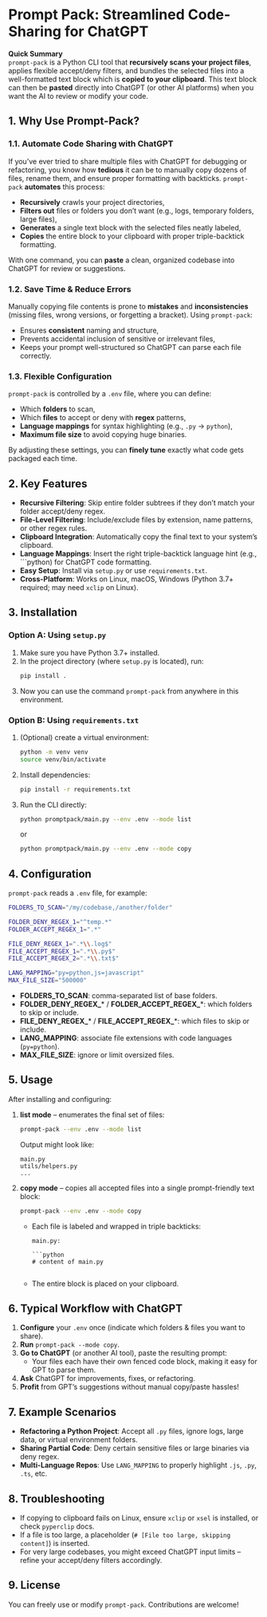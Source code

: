 # Prompt Pack: Streamlined Code-Sharing for ChatGPT

**Quick Summary**  
`prompt-pack` is a Python CLI tool that **recursively scans your project files**, applies flexible accept/deny filters, and bundles the selected files into a well-formatted text block which is **copied to your clipboard**. This text block can then be **pasted** directly into ChatGPT (or other AI platforms) when you want the AI to review or modify your code.

## 1. Why Use Prompt-Pack?

### 1.1. Automate Code Sharing with ChatGPT
If you’ve ever tried to share multiple files with ChatGPT for debugging or refactoring, you know how **tedious** it can be to manually copy dozens of files, rename them, and ensure proper formatting with backticks. `prompt-pack` **automates** this process:

- **Recursively** crawls your project directories,
- **Filters out** files or folders you don’t want (e.g., logs, temporary folders, large files),
- **Generates** a single text block with the selected files neatly labeled,
- **Copies** the entire block to your clipboard with proper triple-backtick formatting.

With one command, you can **paste** a clean, organized codebase into ChatGPT for review or suggestions.

### 1.2. Save Time & Reduce Errors
Manually copying file contents is prone to **mistakes** and **inconsistencies** (missing files, wrong versions, or forgetting a bracket). Using `prompt-pack`:

- Ensures **consistent** naming and structure,
- Prevents accidental inclusion of sensitive or irrelevant files,
- Keeps your prompt well-structured so ChatGPT can parse each file correctly.

### 1.3. Flexible Configuration
`prompt-pack` is controlled by a `.env` file, where you can define:
- Which **folders** to scan,
- Which **files** to accept or deny with **regex** patterns,
- **Language mappings** for syntax highlighting (e.g., `.py` → `python`),
- **Maximum file size** to avoid copying huge binaries.

By adjusting these settings, you can **finely tune** exactly what code gets packaged each time.

## 2. Key Features

- **Recursive Filtering**: Skip entire folder subtrees if they don’t match your folder accept/deny regex.  
- **File-Level Filtering**: Include/exclude files by extension, name patterns, or other regex rules.  
- **Clipboard Integration**: Automatically copy the final text to your system’s clipboard.  
- **Language Mappings**: Insert the right triple-backtick language hint (e.g., ```python) for ChatGPT code formatting.  
- **Easy Setup**: Install via `setup.py` or use `requirements.txt`.  
- **Cross-Platform**: Works on Linux, macOS, Windows (Python 3.7+ required; may need `xclip` on Linux).

## 3. Installation

### Option A: Using `setup.py`

1. Make sure you have Python 3.7+ installed.  
2. In the project directory (where `setup.py` is located), run:
   ```bash
   pip install .
   ```
3. Now you can use the command `prompt-pack` from anywhere in this environment.

### Option B: Using `requirements.txt`

1. (Optional) create a virtual environment:
   ```bash
   python -m venv venv
   source venv/bin/activate
   ```
2. Install dependencies:
   ```bash
   pip install -r requirements.txt
   ```
3. Run the CLI directly:
   ```bash
   python promptpack/main.py --env .env --mode list
   ```
   or
   ```bash
   python promptpack/main.py --env .env --mode copy
   ```

## 4. Configuration

`prompt-pack` reads a `.env` file, for example:

```bash
FOLDERS_TO_SCAN="/my/codebase,/another/folder"

FOLDER_DENY_REGEX_1="^temp.*"
FOLDER_ACCEPT_REGEX_1=".*"

FILE_DENY_REGEX_1=".*\\.log$"
FILE_ACCEPT_REGEX_1=".*\\.py$"
FILE_ACCEPT_REGEX_2=".*\\.txt$"

LANG_MAPPING="py=python,js=javascript"
MAX_FILE_SIZE="500000"
```

- **FOLDERS_TO_SCAN**: comma-separated list of base folders.  
- **FOLDER_DENY_REGEX_*** / **FOLDER_ACCEPT_REGEX_***: which folders to skip or include.  
- **FILE_DENY_REGEX_*** / **FILE_ACCEPT_REGEX_***: which files to skip or include.  
- **LANG_MAPPING**: associate file extensions with code languages (`py=python`).  
- **MAX_FILE_SIZE**: ignore or limit oversized files.

## 5. Usage

After installing and configuring:

1. **list mode** – enumerates the final set of files:
   ```bash
   prompt-pack --env .env --mode list
   ```
   Output might look like:
   ```
   main.py
   utils/helpers.py
   ...
   ```
2. **copy mode** – copies all accepted files into a single prompt-friendly text block:
   ```bash
   prompt-pack --env .env --mode copy
   ```
   - Each file is labeled and wrapped in triple backticks:
     ```
     main.py:

     ```python
     # content of main.py
     ```
     
     ```
   - The entire block is placed on your clipboard.

## 6. Typical Workflow with ChatGPT

1. **Configure** your `.env` once (indicate which folders & files you want to share).  
2. **Run** `prompt-pack --mode copy`.  
3. **Go to ChatGPT** (or another AI tool), paste the resulting prompt:
   - Your files each have their own fenced code block, making it easy for GPT to parse them.  
4. **Ask** ChatGPT for improvements, fixes, or refactoring.  
5. **Profit** from GPT’s suggestions without manual copy/paste hassles!

## 7. Example Scenarios

- **Refactoring a Python Project**: Accept all `.py` files, ignore logs, large data, or virtual environment folders.  
- **Sharing Partial Code**: Deny certain sensitive files or large binaries via deny regex.  
- **Multi-Language Repos**: Use `LANG_MAPPING` to properly highlight `.js`, `.py`, `.ts`, etc.

## 8. Troubleshooting

- If copying to clipboard fails on Linux, ensure `xclip` or `xsel` is installed, or check `pyperclip` docs.  
- If a file is too large, a placeholder (`# [File too large, skipping content]`) is inserted.  
- For very large codebases, you might exceed ChatGPT input limits – refine your accept/deny filters accordingly.

## 9. License

You can freely use or modify `prompt-pack`. Contributions are welcome!
